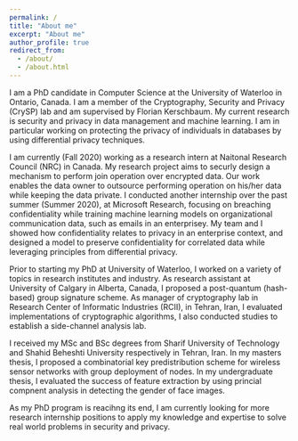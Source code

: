 ```yaml
---
permalink: /
title: "About me"
excerpt: "About me"
author_profile: true
redirect_from: 
  - /about/
  - /about.html
---
```


I am a PhD candidate in Computer Science at the University of Waterloo in Ontario, Canada. I am a member of the Cryptography, Security and Privacy (CrySP) lab and am supervised by Florian Kerschbaum. My current research is security and privacy in data management and machine learning. I am in particular working on protecting the privacy of individuals in databases by using differential privacy techniques. 

I am currently (Fall 2020) working as a research intern at Naitonal Research Council (NRC) in Canada. My research project aims to securly design a mechanism to perform join operation over encrypted data. Our work enables the data owner to outsource performing operation on his/her data while keeping the data private. I conducted another internship over the past summer (Summer 2020), at Microsoft Research, focusing on breaching confidentiality while training machine learning models on organizational communication data, such as emails in an enterprisey. My team and I showed how confidentiality relates to privacy in an enterprise context, and designed a model to preserve confidentiality for correlated data while leveraging principles from differential privacy.

Prior to starting my PhD at University of Waterloo, I worked on a variety of topics in research institutes and industry. As research assistant at University of Calgary in Alberta, Canada, I proposed a post-quantum (hash-based) group signature scheme. As manager of cryptography lab in Research Center of Informatic Industries (RCII), in Tehran, Iran, I evaluated implementations of cryptographic algorithms, I also conducted studies to establish a side-channel analysis lab.  

I received my MSc and BSc degrees from Sharif University of Technology and Shahid Beheshti University respectively in Tehran, Iran. In my masters thesis, I proposed a combinatorial key predistribution scheme for wireless sensor networks with group deployment of nodes. In my undergraduate thesis, I evaluated the success of feature extraction by using princial compnent analysis in detecting the gender of face images. 

As my PhD program is reacihng its end, I am currently looking for more research internship positions to apply my knowledge and expertise to solve real world problems in security and privacy. 
